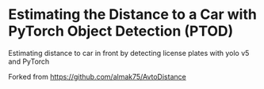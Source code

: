 # Estimating the Distance to a Car with PyTorch Object Detection (PTOD)

Estimating distance to car in front by detecting license plates with yolo v5 and PyTorch

Forked from https://github.com/almak75/AvtoDistance
